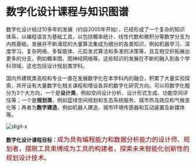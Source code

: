 # 数字化设计课程与知识图谱

数字化设计经过10多年的发展（约自2005年开始），已经形成了一个复杂的知识体系，以编程语言为基础工具，以包括概率统计、线性代数和微积分等数学分支为内核基础，发展并不断涌现的大量算法集成为细分的各类知识，例如机器学习、深度学习、复杂网络、多智能体、元启发式算法和多准则决策等，且互相交织拓展出更多的分支，例如概率图、图神经网络等。这些知识的发展在不断的融入到各个学科领域，这也包括设计规划类学科。

国内外建筑类高校和专业一直在发展数字化在本学科内的融合，积累了大量实验探索，并开设有大量数字化相关课程和增设各异的数字化研究方向。可以将数字化粗分为3个大方向，一个是**设计类**，例如空间设计分析、设计形式生成、功能空间评估等；一个是**规划类**，例如蓝绿空间规划和生态系统服务、城市热岛效应和气候变化等；再者为**数字建造**，例如机器人建造、城市环境传感器和互动装置及新媒体等。

<img src="./imgs_group/trsp/002_s.jpg" height="auto" width="auto"  title="digit-x" />

**数字化设计课程目标：**<span style = "color:maroon;background-color:;font-size:13.0pt">成为具有编程能力和数据分析能力的设计师、规划者，摆脱工具束缚成为工具的构建者，探索未来智能化创新性的规划设计技术。</span>

